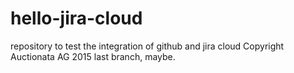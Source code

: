 # hello-jira-cloud
repository to test the integration of github and jira cloud
Copyright Auctionata AG 2015
last branch, maybe.
